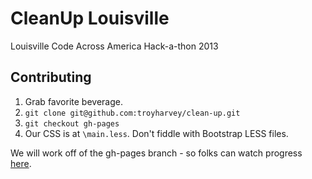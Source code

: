# CleanUp Louisville

Louisville Code Across America Hack-a-thon 2013

## Contributing
1. Grab favorite beverage.
2. `git clone git@github.com:troyharvey/clean-up.git`
3. `git checkout gh-pages`
4. Our CSS is at `\main.less`. Don't fiddle with Bootstrap LESS files.

We will work off of the gh-pages branch - so folks can watch progress [here](http://troyharvey.github.com/clean-up/).